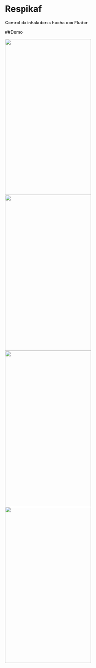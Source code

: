 # Respikaf

Control de inhaladores hecha con Flutter

##Demo

<div style="display: flex; flex-wrap: wrap; justify-content: space-between; width: 100%;">
   <img src="https://github.com/criistian14/read-light-novel-app/blob/master/images/Login.PNG" width="280" height="510" />

   <img src="https://github.com/criistian14/read-light-novel-app/blob/master/images/Home.PNG" width="280" height="510" />

   <img src="https://github.com/criistian14/read-light-novel-app/blob/master/images/Profile.PNG" width="280" height="510" />

   <img src="https://github.com/criistian14/read-light-novel-app/blob/master/images/Settings.PNG" width="280" height="510" />
</div>